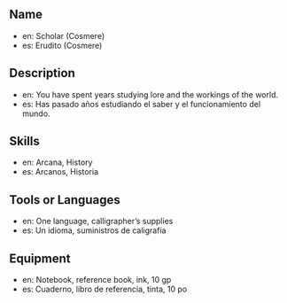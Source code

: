 ## Name
- en: Scholar (Cosmere)
- es: Erudito (Cosmere)

## Description
- en: You have spent years studying lore and the workings of the world.
- es: Has pasado años estudiando el saber y el funcionamiento del mundo.

## Skills
- en: Arcana, History
- es: Arcanos, Historia

## Tools or Languages
- en: One language, calligrapher’s supplies
- es: Un idioma, suministros de caligrafía

## Equipment
- en: Notebook, reference book, ink, 10 gp
- es: Cuaderno, libro de referencia, tinta, 10 po